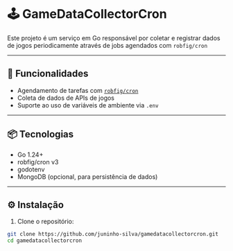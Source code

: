# 🕹️ GameDataCollectorCron

Este projeto é um serviço em Go responsável por coletar e registrar dados de jogos periodicamente através de jobs agendados com `robfig/cron`

---

## 🚀 Funcionalidades

- Agendamento de tarefas com [`robfig/cron`](https://github.com/robfig/cron)
- Coleta de dados de APIs de jogos 
- Suporte ao uso de variáveis de ambiente via `.env`

---

## 📦 Tecnologias

- Go 1.24+
- robfig/cron v3
- godotenv
- MongoDB (opcional, para persistência de dados)

---

## ⚙️ Instalação

1. Clone o repositório:

```bash
git clone https://github.com/juninho-silva/gamedatacollectorcron.git
cd gamedatacollectorcron